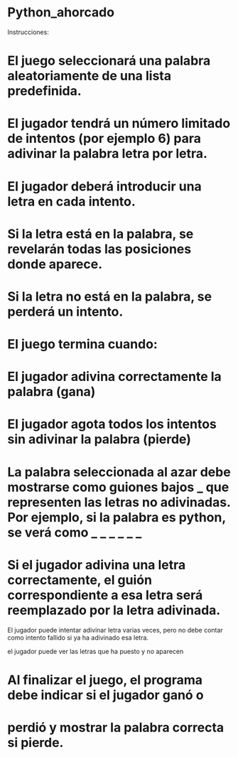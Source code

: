 # Python_ahorcado

Instrucciones:

# El juego seleccionará una palabra aleatoriamente de una lista predefinida.

# El jugador tendrá un número limitado de intentos (por ejemplo 6) para adivinar la palabra letra por letra.

# El jugador deberá introducir una letra en cada intento.

# Si la letra está en la palabra, se revelarán todas las posiciones donde aparece.

# Si la letra no está en la palabra, se perderá un intento.

# El juego termina cuando:

# El jugador adivina correctamente la palabra (gana)

# El jugador agota todos los intentos sin adivinar la palabra (pierde)

# La palabra seleccionada al azar debe mostrarse como guiones bajos _ que representen las letras no adivinadas. Por ejemplo, si la palabra es python, se verá como _ _ _ _ _ _

# Si el jugador adivina una letra correctamente, el guión correspondiente a esa letra será reemplazado por la letra adivinada.

El jugador puede intentar adivinar letra varias veces, pero no debe contar como intento fallido si ya ha adivinado esa letra.

el jugador puede ver las letras que ha puesto y no aparecen

# Al finalizar el juego, el programa debe indicar si el jugador ganó o 
# perdió y mostrar la palabra correcta si pierde.